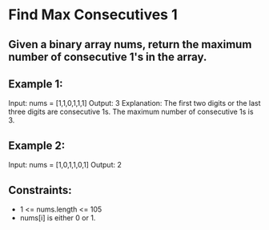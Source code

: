 # Find Max Consecutives 1

## Given a binary array nums, return the maximum number of consecutive 1's in the array.

 

## Example 1:

Input: nums = [1,1,0,1,1,1]
Output: 3
Explanation: The first two digits or the last three digits are consecutive 1s. The maximum number of consecutive 1s is 3.
## Example 2:

Input: nums = [1,0,1,1,0,1]
Output: 2
 

## Constraints:

- 1 <= nums.length <= 105
- nums[i] is either 0 or 1.